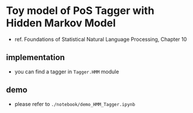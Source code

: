 # Toy model of PoS Tagger with Hidden Markov Model
* ref. Foundations of Statistical Natural Language Processing, Chapter 10

## implementation
* you can find a tagger in `Tagger.HMM` module

## demo
* please refer to `./notebook/demo_HMM_Tagger.ipynb`